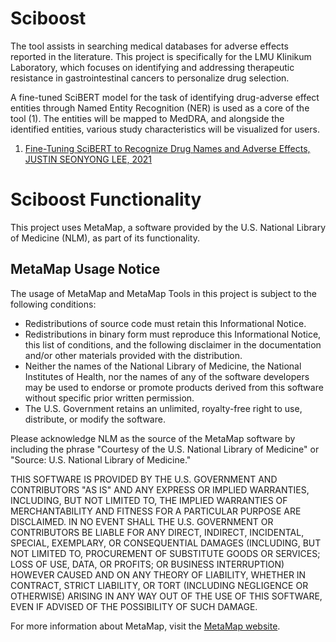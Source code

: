 # Sciboost


The tool assists in searching medical databases for adverse effects reported in the literature.
This project is specifically for the LMU Klinikum Laboratory, which focuses on identifying and addressing therapeutic resistance in gastrointestinal cancers to personalize drug selection.

A fine-tuned SciBERT model for the task of identifying drug-adverse effect entities through Named Entity Recognition (NER) is used as a core of the tool (1).
The entities will be mapped to MedDRA, and alongside the identified entities, various study characteristics will be visualized for users.

1. [Fine-Tuning SciBERT to Recognize Drug Names and Adverse Effects, JUSTIN SEONYONG LEE, 2021](http://www.columbia.edu/~jsl2239/adverse_effects_ner.html)

# Sciboost Functionality

This project uses MetaMap, a software provided by the U.S. National Library of Medicine (NLM), as part of its functionality.

## MetaMap Usage Notice

The usage of MetaMap and MetaMap Tools in this project is subject to the following conditions:

- Redistributions of source code must retain this Informational Notice.
- Redistributions in binary form must reproduce this Informational Notice, this list of conditions, and the following disclaimer in the documentation and/or other materials provided with the distribution.
- Neither the names of the National Library of Medicine, the National Institutes of Health, nor the names of any of the software developers may be used to endorse or promote products derived from this software without specific prior written permission.
- The U.S. Government retains an unlimited, royalty-free right to use, distribute, or modify the software.

Please acknowledge NLM as the source of the MetaMap software by including the phrase "Courtesy of the U.S. National Library of Medicine" or "Source: U.S. National Library of Medicine."

THIS SOFTWARE IS PROVIDED BY THE U.S. GOVERNMENT AND CONTRIBUTORS "AS IS" AND ANY EXPRESS OR IMPLIED WARRANTIES, INCLUDING, BUT NOT LIMITED TO, THE IMPLIED WARRANTIES OF MERCHANTABILITY AND FITNESS FOR A PARTICULAR PURPOSE ARE DISCLAIMED. IN NO EVENT SHALL THE U.S. GOVERNMENT OR CONTRIBUTORS BE LIABLE FOR ANY DIRECT, INDIRECT, INCIDENTAL, SPECIAL, EXEMPLARY, OR CONSEQUENTIAL DAMAGES (INCLUDING, BUT NOT LIMITED TO, PROCUREMENT OF SUBSTITUTE GOODS OR SERVICES; LOSS OF USE, DATA, OR PROFITS; OR BUSINESS INTERRUPTION) HOWEVER CAUSED AND ON ANY THEORY OF LIABILITY, WHETHER IN CONTRACT, STRICT LIABILITY, OR TORT (INCLUDING NEGLIGENCE OR OTHERWISE) ARISING IN ANY WAY OUT OF THE USE OF THIS SOFTWARE, EVEN IF ADVISED OF THE POSSIBILITY OF SUCH DAMAGE.

For more information about MetaMap, visit the [MetaMap website](https://metamap.nlm.nih.gov/).


